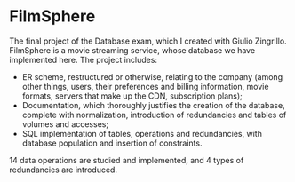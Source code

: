 # FilmSphere
The final project of the Database exam, which I created with Giulio Zingrillo.
FilmSphere is a movie streaming service, whose database we have implemented here. The project includes:
- ER scheme, restructured or otherwise, relating to the company (among other things, users, their preferences and billing information, movie formats, servers that make up the CDN, subscription plans);
- Documentation, which thoroughly justifies the creation of the database, complete with normalization, introduction of redundancies and tables of volumes and accesses;
- SQL implementation of tables, operations and redundancies, with database population and insertion of constraints.

14 data operations are studied and implemented, and 4 types of redundancies are introduced.
